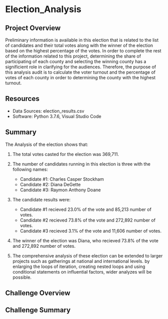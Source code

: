 # Election_Analysis



## Project Overview
Preliminary information is available in this election that is related to the list of candidates and their total votes along with 
the winner of the election based on the highest percentage of the votes. In order to complete the rest of the information related to 
this project, determining the share of participating of each county and selecting the winning county has a significient role in clarifying for the audiences. 
Therefore, the purpose of this analysis audit is to calculate the voter turnout and the percentage of votes of each county in order to
determining the county with the highest turnout.

## Resources
- Data Sources: election_results.csv
- Software: Python 3.7.6, Visual Studio Code

## Summary
The Analysis of the election shows that:
1. The total votes casted for the election was 369,711.

2. The number of candidates running in this election is three with the following names:
   - Candidate #1: Charles Casper Stockham
   - Candidate #2: Diana DeGette
   - Candidate #3: Raymon Anthony Doane

3. The candidate results were:
   - Candidate #1 recieved 23.0% of the vote and 85,213 number of votes.
   - Candidate #2 recieved 73.8% of the vote and 272,892 number of votes.
   - Candidate #3 recieved 3.1% of the vote and 11,606 number of votes.
   
4. The winner of the election was Diana, who recieved 73.8% of the vote and 272,892 number of votes.

5. The comprehensive analysis of these election can be extended to larger projects such as gatherings at national and international levels. 
by enlarging the loops of iteration, creating nested loops and using conditional statements on influential factors, wider analyzes will be possible.

## Challenge Overview




## Challenge Summary
